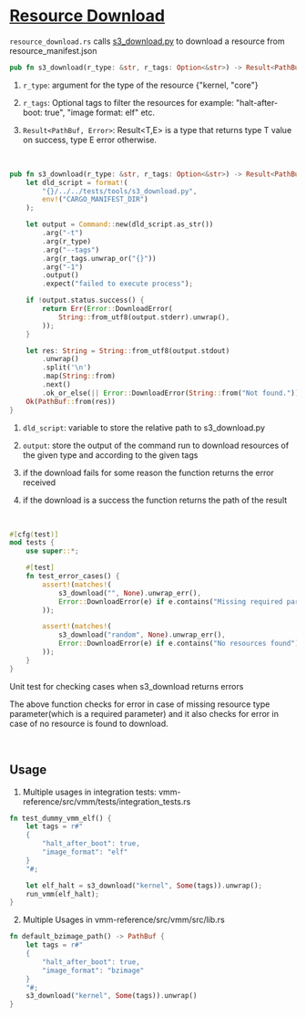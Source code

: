 # [Resource Download](/vmm-reference/src/utils/src/resource_download.rs)

`resource_download.rs` calls [s3_download.py](/vmm-reference/tests/tools/s3_download.py) to download a resource from resource_manifest.json

``` rs
pub fn s3_download(r_type: &str, r_tags: Option<&str>) -> Result<PathBuf, Error>
```

1. `r_type`: argument for the type of the resource {"kernel, "core"}

2. `r_tags`: Optional tags to filter the resources for example: "halt-after-boot: true",  "image format: elf" etc.

3. `Result<PathBuf, Error>`: Result<T,E> is a type that returns type T value on success, type E error otherwise. 

<br>

```rs
pub fn s3_download(r_type: &str, r_tags: Option<&str>) -> Result<PathBuf, Error> {
    let dld_script = format!(
        "{}/../../tests/tools/s3_download.py",
        env!("CARGO_MANIFEST_DIR")
    );

    let output = Command::new(dld_script.as_str())
        .arg("-t")
        .arg(r_type)
        .arg("--tags")
        .arg(r_tags.unwrap_or("{}"))
        .arg("-1")
        .output()
        .expect("failed to execute process");

    if !output.status.success() {
        return Err(Error::DownloadError(
            String::from_utf8(output.stderr).unwrap(),
        ));
    }

    let res: String = String::from_utf8(output.stdout)
        .unwrap()
        .split('\n')
        .map(String::from)
        .next()
        .ok_or_else(|| Error::DownloadError(String::from("Not found.")))?;
    Ok(PathBuf::from(res))
}
```

1. `dld_script`: variable to store the relative path to s3_download.py

2. `output`: store the output of the command run to download resources of the given type and according to the given tags

3. if the download fails for some reason the function returns the error received

4. if the download is a success the function returns the path of the result

<br>

```rs
#[cfg(test)]
mod tests {
    use super::*;

    #[test]
    fn test_error_cases() {
        assert!(matches!(
            s3_download("", None).unwrap_err(),
            Error::DownloadError(e) if e.contains("Missing required parameter")
        ));

        assert!(matches!(
            s3_download("random", None).unwrap_err(),
            Error::DownloadError(e) if e.contains("No resources found")
        ));
    }
}
```

Unit test for checking cases when s3_download returns errors

The above function checks for error in case of missing resource type parameter(which is a required parameter) and it also checks for error in case of no resource is found to download.

<br>

## Usage

1. Multiple usages in integration tests: vmm-reference/src/vmm/tests/integration_tests.rs

```rs
fn test_dummy_vmm_elf() {
    let tags = r#"
    {
        "halt_after_boot": true,
        "image_format": "elf"
    }
    "#;

    let elf_halt = s3_download("kernel", Some(tags)).unwrap();
    run_vmm(elf_halt);
}
```
2. Multiple Usages in vmm-reference/src/vmm/src/lib.rs

```rs
fn default_bzimage_path() -> PathBuf {
    let tags = r#"
    {
        "halt_after_boot": true,
        "image_format": "bzimage"
    }
    "#;
    s3_download("kernel", Some(tags)).unwrap()
}
```
